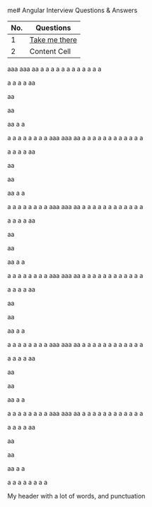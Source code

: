 me# Angular Interview Questions & Answers

| No.| Questions    |
| -------------    | ------------- |
| 1  | [Take me there](#there_you_go)  |
| 2  | Content Cell  |


aaa
aaa
aa
a
a
a
a
a
a
a
a
a
a
a
a

a
a
a
a
aa

aa

aa

aa
a
a

a
a
a
a
a
a
a
a
aaa
aaa
aa
a
a
a
a
a
a
a
a
a
a
a
a

a
a
a
a
aa

aa

aa

aa
a
a

a
a
a
a
a
a
a
a
aaa
aaa
aa
a
a
a
a
a
a
a
a
a
a
a
a

a
a
a
a
aa

aa

aa

aa
a
a

a
a
a
a
a
a
a
a
aaa
aaa
aa
a
a
a
a
a
a
a
a
a
a
a
a

a
a
a
a
aa

aa

aa

aa
a
a

a
a
a
a
a
a
a
a
aaa
aaa
aa
a
a
a
a
a
a
a
a
a
a
a
a

a
a
a
a
aa

aa

aa

aa
a
a

a
a
a
a
a
a
a
a
aaa
aaa
aa
a
a
a
a
a
a
a
a
a
a
a
a

a
a
a
a
aa

aa

aa

aa
a
a

a
a
a
a
a
a
a
a

<a id=there_you_go  name="some-text">My header with a lot of words, and punctuation</a>
